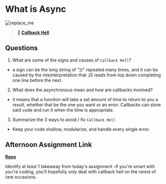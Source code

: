 # What is Async

![replace_me](https://codeworks.blob.core.windows.net/public/assets/img/illustrations/placeholder.svg)

> **📖 [Callback Hell](https://codeworksacademy.com/fs-student-guide/resources/wk4/01-Callbacks)**

## Questions

1. What are some of the signs and causes of `Callback Hell`?
- a sign can be the long string of "})" repeated many times, and it can be caused by the misinterpretation that JS reads from top down completing one line before the next.
2. What does the asynchronous mean and how are callbacks involved?
- it means that a function will take a set amount of time to return to you a result, whether that be the one you want or an error. Callbacks can store said code and run it when the time is appropriate.
3. Summarize the 3 ways to avoid / fix `Callback Hell`
- Keep your code shallow, modularize, and handle every single error.
## Afternoon Assignment Link

**[Repo](https://github.com/JonahWood/Trivia)**

Identify at least 1 takeaway from today's assignment
-if you're smart with  you're coding, you'll hopefully only deal with callback hell on the rarest of rare occasions.